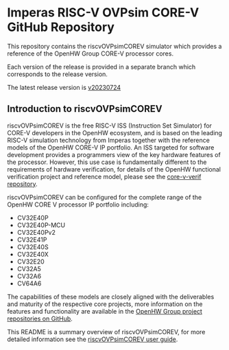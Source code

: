 # Imperas RISC-V OVPsim CORE-V GitHub Repository

This repository contains the riscvOVPsimCOREV simulator which provides a reference of the OpenHW Group CORE-V processor cores.

Each version of the release is provided in a separate branch which corresponds to the release version.

The latest release version is [v20230724](https://github.com/openhwgroup/riscv-ovpsim-corev/tree/v20230724)

## Introduction to riscvOVPsimCOREV

riscvOVPsimCOREV is the free RISC-V ISS (Instruction Set Simulator) for CORE-V developers in the OpenHW ecosystem, and is based on the leading RISC-V simulation technology from Imperas together with the reference models of the OpenHW CORE-V IP portfolio. An ISS targeted for software development provides a programmers view of the key hardware features of the processor. However, this use case is fundamentally different to the requirements of hardware verification, for details of the OpenHW functional verification project and reference model, please see the [core-v-verif repository](https://github.com/openhwgroup/core-v-verif).

riscvOVPsimCOREV can be configured for the complete range of the OpenHW CORE V processor IP portfolio including:

- CV32E40P
- CV32E40P-MCU
- CV32E40Pv2
- CV32E41P
- CV32E40S
- CV32E40X
- CV32E20
- CV32A5
- CV32A6
- CV64A6

The capabilities of these models are closely aligned with the deliverables and maturity of the respective core projects, more information on the features and functionality are available in the [OpenHW Group project repositories on GitHub](https://github.com/openhwgroup/core-v-cores).

This README is a summary overview of riscvOVPsimCOREV, for more detailed information see the [riscvOVPsimCOREV user guide](https://github.com/openhwgroup/riscv-ovpsim-corev/blob/v20230724/doc/riscvOVPsimCOREV_User_Guide.pdf).
